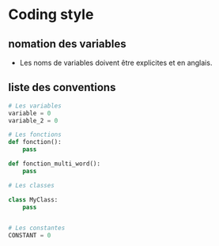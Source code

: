 # Coding style

## nomation des variables

- Les noms de variables doivent être explicites et en anglais.

## liste des conventions

```python
# Les variables
variable = 0
variable_2 = 0

# Les fonctions
def fonction():
    pass

def fonction_multi_word():
    pass

# Les classes

class MyClass:
    pass


# Les constantes
CONSTANT = 0
```

